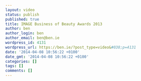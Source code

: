 ```yaml
---
layout: video
status: publish
published: true
title: IMAGE Business of Beauty Awards 2013
author: ben
author_login: ben
author_email: ben@ben.ie
wordpress_id: 4131
wordpress_url: https://ben.ie/?post_type=video&#038;p=4131
date: '2014-04-08 10:56:22 +0100'
date_gmt: '2014-04-08 10:56:22 +0100'
categories: []
tags: []
comments: []
---
```


